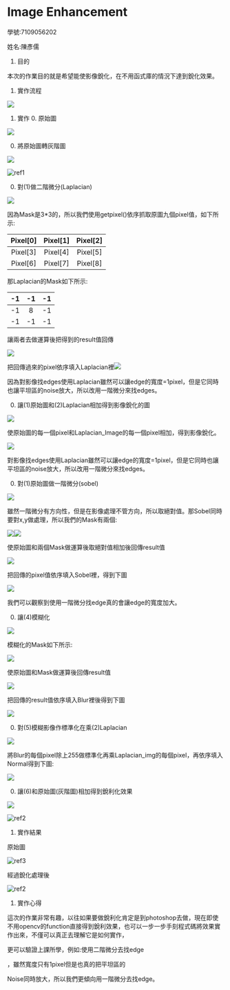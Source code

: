 ﻿# **Image Enhancement**
學號:7109056202 

姓名:陳彥儒

1. 目的

本次的作業目的就是希望能使影像銳化，在不用函式庫的情況下達到銳化效果。

1. 實作流程

![](./mk/Aspose.Words.1daa0a90-764d-4f5f-baed-2378dd613a2c.001.jpeg)



1. 實作
   0. 原始圖

![](./mk/Aspose.Words.1daa0a90-764d-4f5f-baed-2378dd613a2c.002.jpeg)

0. 將原始圖轉灰階圖

![](./mk/Aspose.Words.1daa0a90-764d-4f5f-baed-2378dd613a2c.003.png)

![ref1]

0. 對(1)做二階微分(Laplacian)

![](./mk/Aspose.Words.1daa0a90-764d-4f5f-baed-2378dd613a2c.005.png)

因為Mask是3\*3的，所以我們使用getpixel()依序抓取原圖九個pixel值，如下所示:


|Pixel[0]|Pixel[1]|Pixel[2]|
| :-: | :-: | :-: |
|Pixel[3]|Pixel[4]|Pixel[5]|
|Pixel[6]|Pixel[7]|Pixel[8]|

那Laplacian的Mask如下所示:

|-1|-1|-1|
| :-: | :-: | :-: |
|-1|8|-1|
|-1|-1|-1|

讓兩者去做運算後把得到的result值回傳

![](./mk/Aspose.Words.1daa0a90-764d-4f5f-baed-2378dd613a2c.006.png)

把回傳過來的pixel依序填入Laplacian裡![](./mk/Aspose.Words.1daa0a90-764d-4f5f-baed-2378dd613a2c.007.jpeg)

因為對影像找edges使用Laplacian雖然可以讓edge的寬度=1pixel，但是它同時也讓平坦區的noise放大，所以改用一階微分來找edges。

0. 讓(1)原始圖和(2)Laplacian相加得到影像銳化的圖

![](./mk/Aspose.Words.1daa0a90-764d-4f5f-baed-2378dd613a2c.008.png)

使原始圖的每一個pixel和Laplacian\_Image的每一個pixel相加，得到影像銳化。

![](./mk/Aspose.Words.1daa0a90-764d-4f5f-baed-2378dd613a2c.009.jpeg)

對影像找edges使用Laplacian雖然可以讓edge的寬度=1pixel，但是它同時也讓平坦區的noise放大，所以改用一階微分來找edges。

0. 對(1)原始圖做一階微分(sobel)

![](./mk/Aspose.Words.1daa0a90-764d-4f5f-baed-2378dd613a2c.010.png)

雖然一階微分有方向性，但是在影像處理不管方向，所以取絕對值。那Sobel同時要對x,y做處理，所以我們的Mask有兩個:

![](./mk/Aspose.Words.1daa0a90-764d-4f5f-baed-2378dd613a2c.011.png)![](./mk/Aspose.Words.1daa0a90-764d-4f5f-baed-2378dd613a2c.012.png)

使原始圖和兩個Mask做運算後取絕對值相加後回傳result值


![](./mk/Aspose.Words.1daa0a90-764d-4f5f-baed-2378dd613a2c.013.png)

把回傳的pixel值依序填入Sobel裡，得到下圖

![](./mk/Aspose.Words.1daa0a90-764d-4f5f-baed-2378dd613a2c.014.jpeg)

我們可以觀察到使用一階微分找edge真的會讓edge的寬度加大。

0. 讓(4)模糊化

![](./mk/Aspose.Words.1daa0a90-764d-4f5f-baed-2378dd613a2c.015.png)

模糊化的Mask如下所示:

![](./mk/Aspose.Words.1daa0a90-764d-4f5f-baed-2378dd613a2c.016.png)

使原始圖和Mask做運算後回傳result值

![](./mk/Aspose.Words.1daa0a90-764d-4f5f-baed-2378dd613a2c.017.png)

把回傳的result值依序填入Blur裡後得到下圖

![](./mk/Aspose.Words.1daa0a90-764d-4f5f-baed-2378dd613a2c.018.jpeg)


0. 對(5)模糊影像作標準化在乘(2)Laplacian

![](./mk/Aspose.Words.1daa0a90-764d-4f5f-baed-2378dd613a2c.019.png)

將Blur的每個pixel除上255做標準化再乘Laplacian\_img的每個pixel，再依序填入Normal得到下圖:

![](./mk/Aspose.Words.1daa0a90-764d-4f5f-baed-2378dd613a2c.020.jpeg)





0. 讓(6)和原始圖(灰階圖)相加得到銳利化效果

![](Aspose.Words.1daa0a90-764d-4f5f-baed-2378dd613a2c.021.png)

![ref2]

1. 實作結果

原始圖

![ref3]

經過銳化處理後

![ref2]

1. 實作心得

這次的作業非常有趣，以往如果要做銳利化肯定是到photoshop去做，現在即使不用opencv的function直接得到銳利效果，也可以一步一步手刻程式碼將效果實作出來，不僅可以真正去理解它是如何實作，

更可以驗證上課所學，例如:使用二階微分去找edge

，雖然寬度只有1pixel但是也真的把平坦區的

Noise同時放大，所以我們更傾向用一階微分去找edge。


[ref1]: Aspose.Words.1daa0a90-764d-4f5f-baed-2378dd613a2c.004.jpeg
[ref2]: Aspose.Words.1daa0a90-764d-4f5f-baed-2378dd613a2c.022.jpeg
[ref3]: Aspose.Words.1daa0a90-764d-4f5f-baed-2378dd613a2c.023.jpeg
